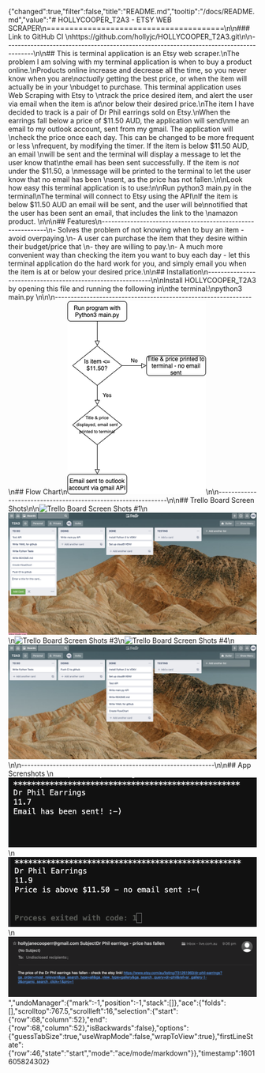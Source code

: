 {"changed":true,"filter":false,"title":"README.md","tooltip":"/docs/README.md","value":"# HOLLYCOOPER_T2A3 - ETSY  WEB SCRAPER\n=======================================\n\n### Link to GitHub CI \nhttps://github.com/hollyjc/HOLLYCOOPER_T2A3.git\n\n---------------------------------------------------------------------------------------\n\n## This is terminal application is an Etsy web scraper.\nThe problem I am solving with my terminal application is when to buy a product online.\nProducts online increase and decrease all the time, so you never know when you are\n*actually* getting the best price, or when the item will actually be in your \nbudget to purchase. This terminal application uses Web Scraping with Etsy to \ntrack the price desired item, and alert the user via email when the item is at\nor below their desired price.\nThe item I have decided to track is a pair of Dr Phil earrings sold on Etsy.\nWhen the earrings fall below a price of $11.50 AUD, the application will send\nme an email to my outlook account, sent from my gmail. The application will \ncheck the price once each day. This can be changed to be more frequent or less \nfrequent, by modifying the timer. If the item is below $11.50 AUD, an email \nwill be sent and the terminal will display a message to let the user know that\nthe email has been sent successfully. If the item is *not* under the $11.50, a \nmessage will be printed to the terminal to let the user know that no email has been \nsent, as the price has not fallen.\n\nLook how easy this terminal application is to use:\n\nRun python3 main.py in the terminal\nThe terminal will connect to Etsy using the API\nIf the item is below $11.50 AUD an email will be sent, and the user will be\nnotified that the user has been sent an email, that includes the link to the \namazon product. \n\n\n## Features\n------------------------------------------------------------\n- Solves the problem of not knowing when to buy an item - avoid overpaying.\n- A user can purchase the item that they desire within their budget/price that \n- they are willing to pay.\n- A much more convenient way than checking the item you want to buy each day - let this terminal application do the hard work for you, and simply email you when the item is at or below your desired price.\n\n## Installation\n------------------------------------------------------------\n\nInstall HOLLYCOOPER_T2A3 by opening this file and running the following in\nthe terminal:\npython3 main.py \n\n\n--------------------------------------------------------------\n## Flow Chart\n![Flow Chart](HOLLYCOOPER_T2A3.png)\n\n--------------------------------------------------------------\n\n## Trello Board Screen Shots\n\n![Trello Board Screen Shots #1](HOLLYCOOPER_T2A3-1.png)\n![Trello Board Screen Shot #2](HOLLYCOOPER_T2A3-2.png)\n![Trello Board Screen Shots #3](HOLLYCOOPER_T2A3-3.png)\n![Trello Board Screen Shots #4](HOLLYCOOPER_T2A3-4.png)\n![Trello Board Screen Shots #5](HOLLYCOOPER_T2A3-5.png)\n\n-------------------------------------------------------------\n\n## App Screnshots \n![Email sent terminal message](HOLLYCOOPER_T2A3-nosent.png)\n![Email has not been sent terminal message](HOLLYCOOPER_T2A3-sent.png)\n![Screenshot of email](HOLLYCOOPER_T2A3-Terminal.png)","undoManager":{"mark":-1,"position":-1,"stack":[]},"ace":{"folds":[],"scrolltop":767.5,"scrollleft":16,"selection":{"start":{"row":68,"column":52},"end":{"row":68,"column":52},"isBackwards":false},"options":{"guessTabSize":true,"useWrapMode":false,"wrapToView":true},"firstLineState":{"row":46,"state":"start","mode":"ace/mode/markdown"}},"timestamp":1601605824302}